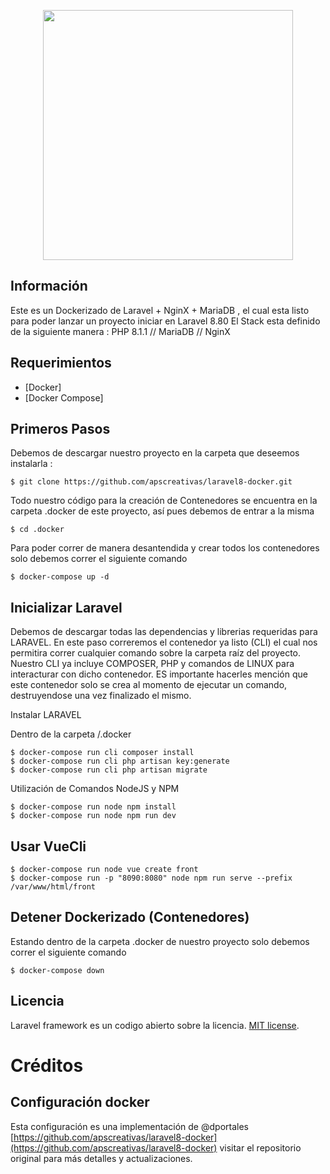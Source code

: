 <p align="center"><img src="https://raw.githubusercontent.com/laravel/art/master/logo-lockup/5%20SVG/2%20CMYK/1%20Full%20Color/laravel-logolockup-cmyk-red.svg" width="400"></p>


## Información 

Este es un Dockerizado de Laravel + NginX + MariaDB , el cual esta listo para poder lanzar un proyecto iniciar en Laravel 8.80
El Stack esta definido de la siguiente manera :  PHP 8.1.1 // MariaDB  // NginX

## Requerimientos

 * [Docker]
 * [Docker Compose]
 

## Primeros Pasos 

Debemos de descargar nuestro proyecto en la carpeta que deseemos instalarla : 

    $ git clone https://github.com/apscreativas/laravel8-docker.git

Todo nuestro código para la creación de Contenedores se encuentra en la carpeta .docker de este proyecto, así pues debemos de entrar a la misma

    $ cd .docker

Para poder correr de manera desantendida y crear todos los contenedores solo debemos correr el siguiente comando 

    $ docker-compose up -d 

## Inicializar Laravel 

Debemos de descargar todas las dependencias y librerias requeridas para LARAVEL. En este paso correremos el contenedor ya listo (CLI) el cual nos permitira correr cualquier comando sobre la carpeta raíz del proyecto. Nuestro CLI ya incluye COMPOSER, PHP y comandos de LINUX para interacturar con dicho contenedor. ES importante hacerles mención que este contenedor solo se crea al momento de ejecutar un comando, destruyendose una vez finalizado el mismo.

Instalar LARAVEL 

Dentro de la carpeta /.docker 

    $ docker-compose run cli composer install
    $ docker-compose run cli php artisan key:generate
    $ docker-compose run cli php artisan migrate 

Utilización de Comandos NodeJS y NPM

    $ docker-compose run node npm install
    $ docker-compose run node npm run dev


## Usar VueCli 
    $ docker-compose run node vue create front
    $ docker-compose run -p "8090:8080" node npm run serve --prefix /var/www/html/front

## Detener Dockerizado (Contenedores)

Estando dentro de la carpeta .docker de nuestro proyecto solo debemos correr el siguiente comando 

    $ docker-compose down

## Licencia

Laravel framework es un codigo abierto sobre la licencia.  [MIT license](https://opensource.org/licenses/MIT).


# Créditos

## Configuración docker

Esta configuración es una implementación de @dportales [https://github.com/apscreativas/laravel8-docker](https://github.com/apscreativas/laravel8-docker)
visitar el repositorio original para más detalles y actualizaciones.
